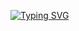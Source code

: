 [![Typing SVG](https://readme-typing-svg.demolab.com?font=Fira+Code&pause=1000&random=false&width=435&lines=Hey%2C+nice+to+see+you!+;What+good+brings+you+here%3F;Right+place+to+see+my+projects!;Check+them+out+down+below!;And+yes%2C+I'm+open+for+hiring!;Hope+to+hear+from+you+soon!+;Alright%2C+bye!+)](https://git.io/typing-svg)
